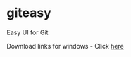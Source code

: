 # giteasy

Easy UI for Git

Download links for windows - Click [here](/fyne-cross/dist/windows-amd64/giteasy.exe)